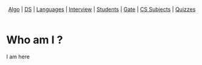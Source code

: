<html> 
    <head> 
        <title>Header Tag</title> 
    </head> 
    <body> 
        <header>
            <center>
            <p> 
                <a href= 
"https://www.geeksforgeeks.org/fundamentals-of-algorithms/"> 
                    Algo</a> |  
                <a href= 
"https://www.geeksforgeeks.org/data-structures/"> 
                    DS</a> |  
                <a href= 
"https://www.geeksforgeeks.org/category/program-output/"> 
                    Languages</a> | 
                <a href= 
"https://www.geeksforgeeks.org/company-interview-corner/"> 
                    Interview</a> | 
                <a href= 
"https://www.geeksforgeeks.org/student-corner/"> 
                    Students</a> | 
                <a href= 
"https://www.geeksforgeeks.org/gate-cs-notes-gq/"> 
                    Gate</a> | 
                <a href= 
"https://www.geeksforgeeks.org/articles-on-computer-science-subjects-gq/"> 
                    CS Subjects</a> | 
                <a href= 
"https://www.geeksforgeeks.org/quiz-corner-gq/"> 
                    Quizzes</a>  
                </center>
            </p> 
        </header> 
    </body> 
</html>

# Who am I ?
I am here
